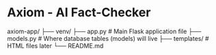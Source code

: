 # Axiom - AI Fact-Checker
axiom-app/
├── venv/
├── app.py          # Main Flask application file
├── models.py       # Where  database tables (models) will live
├── templates/      # HTML files later
└── README.md